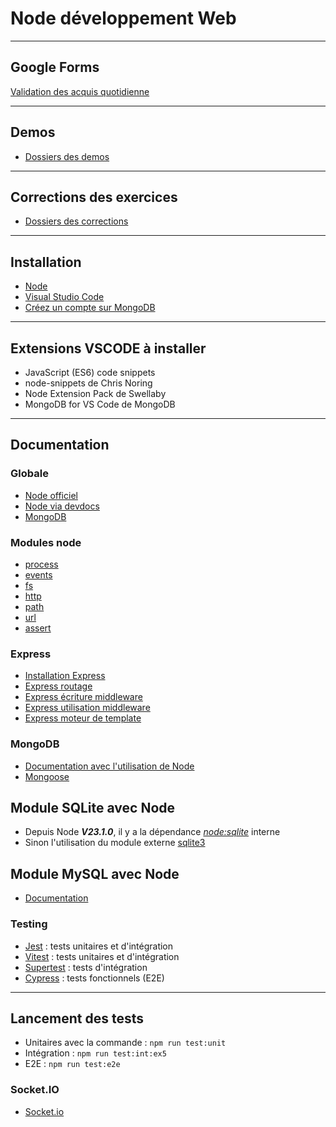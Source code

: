 # Node développement Web

---

## Google Forms

[Validation des acquis quotidienne](https://docs.google.com/forms/d/e/1FAIpQLSc8MwOeYr3XWxSCXKt-ntvzfjl8uV065hFuH9eQMdZLDArGhA/viewform)

---

## Demos

- [Dossiers des demos](./demo/)

---

## Corrections des exercices

- [Dossiers des corrections](./0-exercices/corrections/)

---

## Installation

- [Node](https://nodejs.org/en/download/package-manager)
- [Visual Studio Code](https://code.visualstudio.com/download)
- [Créez un compte sur MongoDB](https://account.mongodb.com/account/register)

---

## Extensions VSCODE à installer

- JavaScript (ES6) code snippets
- node-snippets de Chris Noring
- Node Extension Pack de Swellaby
- MongoDB for VS Code de MongoDB

---

## Documentation

### Globale

- [Node officiel](https://nodejs.org/docs/latest/api/)
- [Node via devdocs](https://devdocs.io/node/)
- [MongoDB](https://www.mongodb.com/docs/)

### Modules node

- [process](https://nodejs.org/docs/latest/api/process.html)
- [events](https://nodejs.org/docs/latest/api/events.html)
- [fs](https://nodejs.org/docs/latest/api/fs.html)
- [http](https://nodejs.org/docs/latest/api/http.html)
- [path](https://nodejs.org/docs/latest/api/path.html)
- [url](https://nodejs.org/docs/latest/api/url.html)
- [assert](https://nodejs.org/docs/latest/api/assert.html)

### Express

- [Installation Express](https://expressjs.com/en/starter/installing.html)
- [Express routage](https://expressjs.com/fr/guide/routing.html)
- [Express écriture middleware](https://expressjs.com/fr/guide/writing-middleware.html)
- [Express utilisation middleware](https://expressjs.com/fr/guide/using-middleware.html)
- [Express moteur de template](https://expressjs.com/fr/guide/using-template-engines.html)

### MongoDB

- [Documentation avec l'utilisation de Node](https://www.mongodb.com/docs/languages/javascript/)
- [Mongoose](https://www.mongodb.com/developer/languages/javascript/getting-started-with-mongodb-and-mongoose/)

## Module SQLite avec Node

- Depuis Node ***V23.1.0***, il y a la dépendance [*node:sqlite*](https://nodejs.org/api/sqlite.html) interne
- Sinon l'utilisation du module externe [sqlite3](https://www.npmjs.com/package/sqlite3)

## Module MySQL avec Node

- [Documentation](https://sidorares.github.io/node-mysql2/docs)

### Testing

- [Jest](https://jestjs.io/docs/getting-started) : tests unitaires et d'intégration
- [Vitest](https://vitest.dev/guide/)  : tests unitaires et d'intégration
- [Supertest](https://www.npmjs.com/package/supertest) : tests d'intégration
- [Cypress](https://www.cypress.io/)  : tests fonctionnels (E2E)

---

## Lancement des tests

- Unitaires avec la commande : `npm run test:unit`
- Intégration : `npm run test:int:ex5`
- E2E : `npm run test:e2e`

### Socket.IO

- [Socket.io](https://socket.io/docs/v4/tutorial/introduction)